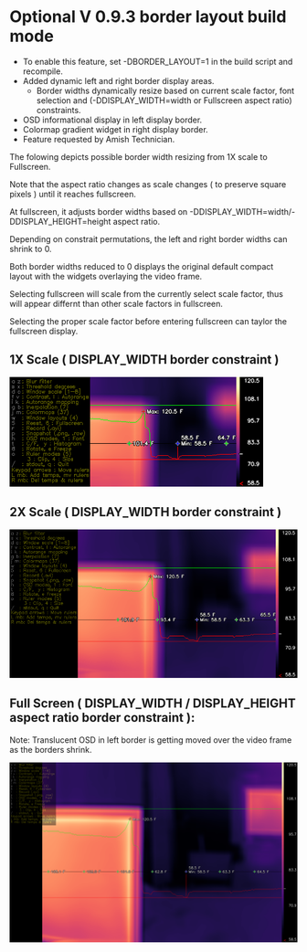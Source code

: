 # Optional V 0.9.3 border layout build mode
  - To enable this feature, set -DBORDER_LAYOUT=1 in the build script and recompile.
  - Added dynamic left and right border display areas.
    - Border widths dynamically resize based on current scale factor, font selection and (-DDISPLAY_WIDTH=width or Fullscreen aspect ratio) constraints.
  - OSD informational display in left display border.
  - Colormap gradient widget in right display border.
  - Feature requested by Amish Technician.

The folowing depicts possible border width resizing from 1X scale to Fullscreen.

Note that the aspect ratio changes as scale changes ( to preserve square pixels ) until it reaches fullscreen.

At fullscreen, it adjusts border widths based on -DDISPLAY_WIDTH=width/-DDISPLAY_HEIGHT=height aspect ratio.

Depending on constrait permutations, the left and right border widths can shrink to 0.  

Both border widths reduced to 0 displays the original default compact layout with the widgets overlaying the video frame.

Selecting fullscreen will scale from the currently select scale factor, thus will appear differnt than other scale factors in fullscreen.  

Selecting the proper scale factor before entering fullscreen can taylor the fullscreen display. 

## 1X Scale ( DISPLAY_WIDTH border constraint )
![Screenshot](../media/GITHUB_1X_BORDER.png)

## 2X Scale ( DISPLAY_WIDTH border constraint )

![Screenshot](../media/GITHUB_2X_BORDER.png)

## Full Screen ( DISPLAY_WIDTH / DISPLAY_HEIGHT aspect ratio border constraint ):

Note: Translucent OSD in left border is getting moved over the video frame as the borders shrink.

![Screenshot](../media/GITHUB_FS_BORDER.png)
